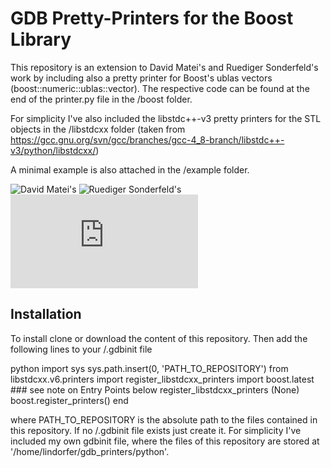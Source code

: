 # GDB Pretty-Printers for the Boost Library

This repository is an extension to David Matei's and Ruediger Sonderfeld's work by including also a pretty printer for Boost's ublas vectors (boost::numeric::ublas::vector). The respective code can be found at the end of the printer.py file in the /boost folder.

For simplicity I've also included the libstdc++-v3 pretty printers for the STL objects in the /libstdcxx folder (taken from https://gcc.gnu.org/svn/gcc/branches/gcc-4_8-branch/libstdc++-v3/python/libstdcxx/)

A minimal example is also attached in the /example folder. 


![David Matei's](https://github.com/mateidavid/Boost-Pretty-Printer)
![Ruediger Sonderfeld's](https://github.com/ruediger/Boost-Pretty-Printer)
![boost::numeric::ublas::vector](https://www.boost.org/doc/libs/1_65_1/libs/numeric/ublas/doc/index.html)

## Installation

To install clone or download the content of this repository. Then add the following lines to your /.gdbinit file

python
import sys 
sys.path.insert(0, 'PATH_TO_REPOSITORY')
from libstdcxx.v6.printers import register_libstdcxx_printers
import boost.latest ### see note on Entry Points below
register_libstdcxx_printers (None)
boost.register_printers()
end

where PATH_TO_REPOSITORY is the absolute path to the files contained in this repository. If no /.gdbinit file exists just create it. For simplicity I've included my own gdbinit file, where the files of this repository are stored at '/home/lindorfer/gdb_printers/python'.

